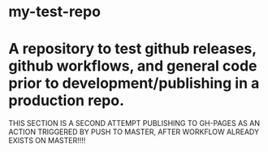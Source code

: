 # my-test-repo

# A repository to test github releases, github workflows, and general code prior to development/publishing in a production repo.

THIS SECTION IS A SECOND ATTEMPT PUBLISHING TO GH-PAGES AS AN ACTION TRIGGERED BY PUSH TO MASTER, AFTER WORKFLOW ALREADY EXISTS ON MASTER!!!!
